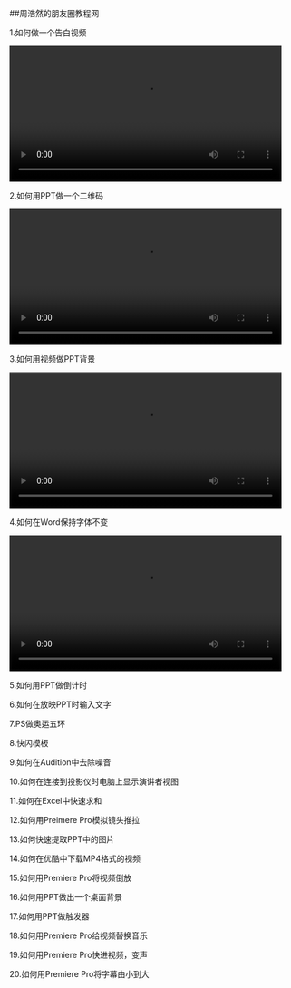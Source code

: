 ##周浩然的朋友圈教程网
<html lang="en">
<body>
<p>1.如何做一个告白视频</p>
<video src="如何做一个告白视频.mp4 width="320" height="240" controls="controls">
</video>
<p>2.如何用PPT做一个二维码</p>
<video src="如何用PPT做一个二维码.mp4 width="320" height="240" controls="controls">
</video>
<p>3.如何用视频做PPT背景</p>
<video src="如何用视频做PPT背景.mp4 width="320" height="240" controls="controls">
</video>
<p>4.如何在Word保持字体不变</p>
<video src="如何在Word保持字体不变.mp4 width="320" height="240" controls="controls">
</video>
<p>5.如何用PPT做倒计时</p>
<p>6.如何在放映PPT时输入文字</p>
<p>7.PS做奥运五环</p>
<p>8.快闪模板</p>
<p>9.如何在Audition中去除噪音</p>
<p>10.如何在连接到投影仪时电脑上显示演讲者视图</p>
<p>11.如何在Excel中快速求和</p>
<p>12.如何用Preimere Pro模拟镜头推拉</p>
<p>13.如何快速提取PPT中的图片</p>
<p>14.如何在优酷中下载MP4格式的视频</p>
<p>15.如何用Premiere Pro将视频倒放</p>
<p>16.如何用PPT做出一个桌面背景</p>
<p>17.如何用PPT做触发器</p>
<p>18.如何用Premiere Pro给视频替换音乐</p>
<p>19.如何用Premiere Pro快进视频，变声</p>
<p>20.如何用Premiere Pro将字幕由小到大</p>
